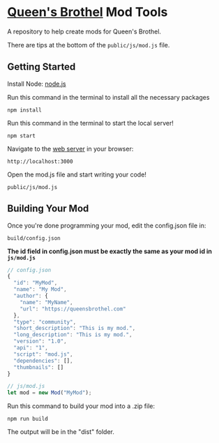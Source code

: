 # [Queen's Brothel](https://queensbrothel.com/) Mod Tools
A repository to help create mods for Queen's Brothel.

There are tips at the bottom of the `public/js/mod.js` file.

## Getting Started
Install Node: [node.js](https://nodejs.org/en/)

Run this command in the terminal to install all the necessary packages

`npm install`

Run this command in the terminal to start the local server!

`npm start`

Navigate to the [web server](http://localhost:3000) in your browser:

`http://localhost:3000`

Open the mod.js file and start writing your code!

`public/js/mod.js`

## Building Your Mod
Once you're done programming your mod, edit the config.json file in:

`build/config.json`

**The id field in config.json must be exactly the same as your mod id in `js/mod.js`**
```Javascript
// config.json
{
  "id": "MyMod",
  "name": "My Mod",
  "author": {
    "name": "MyName",
    "url": "https://queensbrothel.com"
  },
  "type": "community",
  "short_description": "This is my mod.",
  "long_description": "This is my mod.",
  "version": "1.0",
  "api": "1",
  "script": "mod.js",
  "dependencies": [],
  "thumbnails": []
}

// js/mod.js
let mod = new Mod("MyMod");
```

Run this command to build your mod into a .zip file:

`npm run build`

The output will be in the "dist" folder.